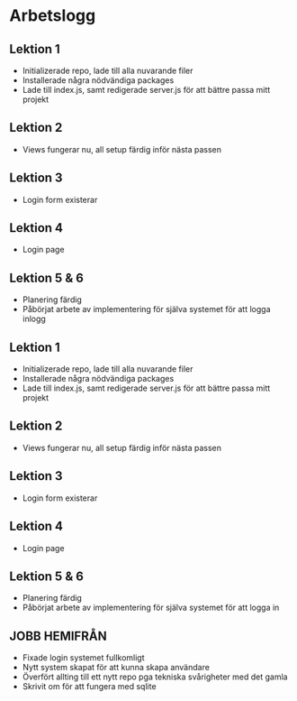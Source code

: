 # Arbetslogg

## Lektion 1
- Initializerade repo, lade till alla nuvarande filer
- Installerade några nödvändiga packages
- Lade till index.js, samt redigerade server.js för att bättre passa mitt projekt

## Lektion 2
- Views fungerar nu, all setup färdig inför nästa passen

## Lektion 3
- Login form existerar

## Lektion 4
- Login page

## Lektion 5 & 6
- Planering färdig
- Påbörjat arbete av implementering för själva systemet för att logga inlogg

## Lektion 1
- Initializerade repo, lade till alla nuvarande filer
- Installerade några nödvändiga packages
- Lade till index.js, samt redigerade server.js för att bättre passa mitt projekt

## Lektion 2
- Views fungerar nu, all setup färdig inför nästa passen

## Lektion 3
- Login form existerar

## Lektion 4
- Login page

## Lektion 5 & 6
- Planering färdig
- Påbörjat arbete av implementering för själva systemet för att logga in

## JOBB HEMIFRÅN
- Fixade login systemet fullkomligt
- Nytt system skapat för att kunna skapa användare
- Överfört allting till ett nytt repo pga tekniska svårigheter med det gamla
- Skrivit om för att fungera med sqlite